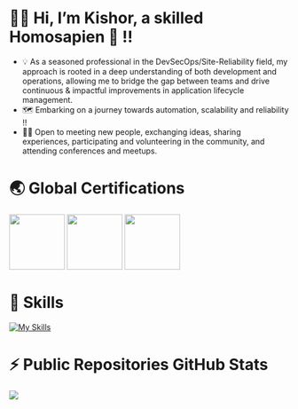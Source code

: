 # 🙌🏼 Hi, I’m Kishor, a skilled Homosapien 🧠 !!
- 💡 As a seasoned professional in the DevSecOps/Site-Reliability field, my approach is rooted in a deep understanding of both development and operations, allowing me to bridge the gap between teams and drive continuous & impactful improvements in application lifecycle management.
- 🗺️ Embarking on a journey towards automation, scalability and reliability !!
- 🤝🏻 Open to meeting new people, exchanging ideas, sharing experiences, participating and volunteering in the community, and attending conferences and meetups.

# 🌏 Global Certifications
<ul style="list-style: none; padding-left: 0; margin: 10px 0;">
<img href="https://www.credly.com/badges/2fb16b7f-eaf0-4b91-9bb7-bf3edf89954f"><img src="https://images.credly.com/images/b9feab85-1a43-4f6c-99a5-631b88d5461b/image.png" width="100"></img>
<img href="https://www.credly.com/badges/34376ac1-e4aa-4117-a536-1f7c4e8ad774"><img src="https://images.credly.com/images/0e284c3f-5164-4b21-8660-0d84737941bc/image.png" width="100"></img>
<img href="https://www.credly.com/badges/854089b0-2c53-4941-8dad-1b358537c435"><img src="https://images.credly.com/images/00634f82-b07f-4bbd-a6bb-53de397fc3a6/image.png" width="100"></img>
</ul>

# 🎯 Skills
[![My Skills](https://skillicons.dev/icons?perline=8&i=aws,linux,git,docker,kubernetes,terraform,bash,py,gitlab,githubactions,bitbucket,jenkins,maven,prometheus,grafana,postgres,mongodb,kafka,redis&perline=15)](https://skillicons.dev)


# ⚡️ Public Repositories GitHub Stats
<ul style="list-style: none; padding-left: 0; margin: 10px 0;">
<img align="left" src="https://github-readme-stats.vercel.app/api?username=kishorkumbhar&custom_title=&count_private=true&include_all_commits=true&hide=contribs&show_icons=true&theme=transparent"/>
</ul>

[//]: # 'custom_title=Kishor%27s%20Github%20Stats'
